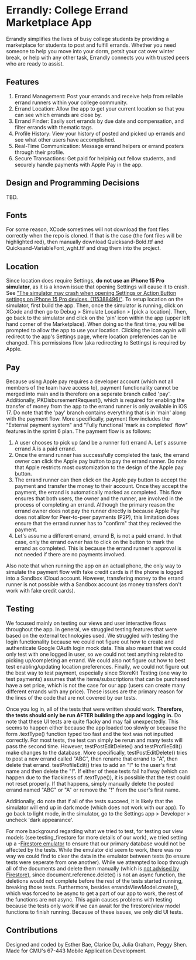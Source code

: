 # Errandly: College Errand Marketplace App
Errandly simplifies the lives of busy college students by providing a marketplace for students to post and fulfill errands. Whether you need someone to help you move into your dorm, petsit your cat over winter break, or help with any other task, Errandly connects you with trusted peers who are ready to assist.

## Features
1. Errand Management: Post your errands and receive help from reliable errand runners within your college community.
2. Errand Location: Allow the app to get your current location so that you can see which errands are close by.
3. Errand Finder: Easily sort errands by due date and compensation, and filter errands with thematic tags.
4. Profile History: View your history of posted and picked up errands and see what other users have accomplished.  
5. Real-Time Communication: Message errand helpers or errand posters through their profile.
6. Secure Transactions: Get paid for helpinig out fellow students, and securely handle payments with Apple Pay in the app.

## Design and Programming Decisions
TBD.

## Fonts
For some reason, XCode sometimes will not download the font files correctly when the repo is cloned. If that is the case (the font files will be highlighted red), then manually download Quicksand-Bold.ttf and Quicksand-VariableFont_wght.ttf and drag them into the project.

## Location
Since location does require Settings, **do not use an iPhone 15 Pro simulator**, as it is a known issue that opening Settings will cause it to crash. See ["The simulator may crash when opening Settings or Action Button settings on iPhone 15 Pro devices. (115388496)"](https://developer.apple.com/documentation/xcode-release-notes/xcode-15-release-notes#Known-Issues). To setup location on the simulator, first build the app. Then, once the simulator is running, click on XCode and then go to Debug > Simulate Location > [pick a location]. Then, go back to the simulator and click on the 'pin' icon within the app (upper left hand corner of the Marketplace). When doing so the first time, you will be prompted to allow the app to use your location. Clicking the icon again will redirect to the app's Settings page, where location preferences can be changed. This permissions flow (aka redirecting to Settings) is required by Apple.

## Pay
Because using Apple pay requires a developer account (which not all members of the team have access to), payment functionality cannot be merged into main and is therefore on a seperate branch called 'pay'. Additionally, PKDisbursementRequest(), which is required for enabling the transfer of money from the app to the errand runner is only available in iOS 17. Do note that the 'pay' branch contains everything that is in 'main' along with the payment flow. More specifically, payment flow includes the "External payment system" and "Fully functional 'mark as completed' flow" features in the sprint 6 plan. The payment flow is as follows:

1. A user chooses to pick up (and be a runner for) errand A. Let's assume errand A is a paid errand.
2. Once the errand runner has successfully completed the task, the errand owner can click the Apple pay button to pay the errand runner. Do note that Apple restricts most customization to the design of the Apple pay button.
3. The errand runner can then click on the Apple pay button to accept the payment and transfer the money to their account. Once they accept the payment, the errand is automatically marked as completed. This flow ensures that both users, the owner and the runner, are involved in the process of completing an errand. Although the primary reason the errand owner does not pay the runner directly is because Apple Pay does not allow for Peer-to-peer payments (P2P), this limitation does ensure that the errand runner has to "confirm" that they recieved the payment.
4. Let's assume a different errand, errand B, is not a paid errand. In that case, only the errand owner has to click on the button to mark the errand as completed. This is because the errand runner's approval is not needed if there are no payments involved.

Also note that when running the app on an actual phone, the only way to simulate the payment flow with fake credit cards is if the phone is logged into a Sandbox iCloud account. However, transfering money to the errand runner is not possible with a Sandbox account (as money transfers don't work with fake credit cards).

## Testing
We focused mainly on testing our views and user interactive flows throughout the app. In general, we struggled testing features that were based on the external technologies used. We struggled with testing the login functionality because we could not figure out how to create and authenticate Google OAuth login mock data. This also meant that we could only test with one logged in user, so we could not test anything related to picking up/completing an errand. We could also not figure out how to best test enabling/updating location preferences. Finally, we could not figure out the best way to test payment, especially since StoreKit Testing (one way to test payments) assumes that the items/subscriptions that can be purchased have a set price, which is not the case for our app (users can create many different errands with any price). These issues are the primary reason for the lines of the code that are not covered by our tests.

Once you log in, all of the tests that were written should work. **Therefore, the tests should only be run AFTER building the app and logging in.** Do note that these UI tests are quite flacky and may fail unexpectedly. This seems to happen either because the app loaded too slowly or because the form .textType() function typed too fast and the text was not inputted correctly. For most tests, the test can simply be rerun and many tests will pass the second time. However, testPostEditDelete() and testProfileEdit() make changes to the database. More specifically, testPostEditDelete() tries to post a new errand called "ABC", then rename that errand to "A", then delete that errand. testProfileEdit() tries to add an "!" to the user's first name and then delete the "!". If either of these tests fail halfway (which can happen due to the flackiness of .textType()), it is possible that the test could not reset properly. If that happens, simply manually delete the posted errand named "ABC" or "A" or remove the "!" from the user's first name.

Additionally, do note that if all of the tests succeed, it is likely that the simulator will end up in dark mode (which does not work with our app). To go back to light mode, in the simulator, go to the Settings app > Developer > uncheck 'dark appearance'.

For more background regarding what we tried to test, for testing our view models (see testing_firestore for more details of our work), we tried setting up a -[Firestore emulator](https://cloud.google.com/firestore/docs/emulator#swift) to ensure that our primary database would not be affected by the tests. While the emulator did seem to work, there was no way we could find to clear the data in the emulator between tests (to ensure tests were seperate from one another). While we attempted to loop through all of the documents and delete them manually (which is [not advised by Firestore](https://firebase.google.com/docs/firestore/manage-data/delete-data)), since document.reference.delete() is not an async function, the deletions would not complete before the rest of the tests started running, breaking those tests. Furthermore, besides errandsViewModel.create(), which was forced to be async to get a part of our app to work, the rest of the functions are not async. This again causes problems with testing because the tests only work if we can await for the firestore/view model functions to finish running. Because of these issues, we only did UI tests.

## Contributions
Designed and coded by Esther Bae, Clarice Du, Julia Graham, Peggy Shen.
Made for CMU's 67-443 Mobile Application Development.
